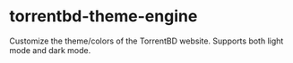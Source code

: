 # torrentbd-theme-engine
Customize the theme/colors of the TorrentBD website. Supports both light mode and dark mode.
